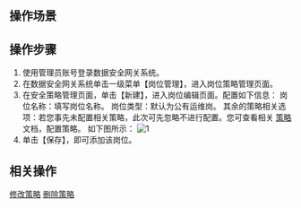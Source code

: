 ## 操作场景


## 操作步骤

1. 使用管理员账号登录数据安全网关系统。
2. 在数据安全网关系统单击一级菜单【岗位管理】，进入岗位策略管理页面。
3. 在安全策略管理页面，单击【新建】，进入岗位编辑页面。配置如下信息：
岗位名称：填写岗位名称。
岗位类型：默认为公有运维岗。
其余的策略相关选项：若您事先未配置相关策略，此次可先忽略不进行配置。您可查看相关 [策略]() 文档，配置策略。
如下图所示：
![1](https://main.qcloudimg.com/raw/eb86d8152e82876883620e8bb7792a8e.png)
5. 单击【保存】，即可添加该岗位。



## 相关操作
[修改策略]()
[删除策略]()

